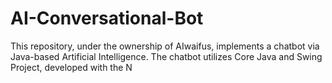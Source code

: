 # AI-Conversational-Bot
This repository, under the ownership of AIwaifus, implements a chatbot via Java-based Artificial Intelligence. The chatbot utilizes Core Java and Swing Project, developed with the N